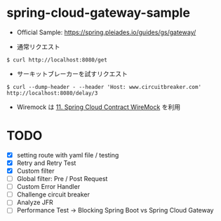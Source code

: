 # spring-cloud-gateway-sample
- Official Sample: https://spring.pleiades.io/guides/gs/gateway/

- 通常リクエスト
```
$ curl http://localhost:8080/get
```

- サーキットブレーカーを試すリクエスト
```
$ curl --dump-header - --header 'Host: www.circuitbreaker.com' http://localhost:8080/delay/3
```

- Wiremock は [11. Spring Cloud Contract WireMock](https://cloud.spring.io/spring-cloud-contract/2.0.x/multi/multi__spring_cloud_contract_wiremock.html) を利用

# TODO
- [x] setting route with yaml file / testing 
- [x] Retry and Retry Test
- [x] Custom filter
- [ ] Global filter: Pre / Post Request
- [ ] Custom Error Handler
- [ ] Challenge circuit breaker
- [ ] Analyze JFR
- [ ] Performance Test → Blocking Spring Boot vs Spring Cloud Gateway
